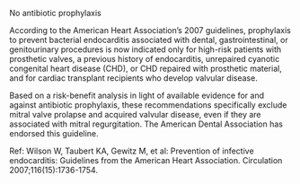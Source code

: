 No antibiotic prophylaxis

According to the American Heart Association’s 2007 guidelines, prophylaxis to prevent bacterial
endocarditis associated with dental, gastrointestinal, or genitourinary procedures is now indicated only for
high-risk patients with prosthetic valves, a previous history of endocarditis, unrepaired cyanotic congenital
heart disease (CHD), or CHD repaired with prosthetic material, and for cardiac transplant recipients who
develop valvular disease.

Based on a risk-benefit analysis in light of available evidence for and against antibiotic prophylaxis, these
recommendations specifically exclude mitral valve prolapse and acquired valvular disease, even if they are
associated with mitral regurgitation. The American Dental Association has endorsed this guideline.

Ref: Wilson W, Taubert KA, Gewitz M, et al: Prevention of infective endocarditis: Guidelines from the American Heart
Association. Circulation 2007;116(15):1736-1754.